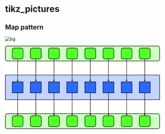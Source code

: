 # tikz_pictures

## Map pattern
<!-- Color keywords -->
![bg](white)

![Map pattern](map_pattern.png "Map pattern")
